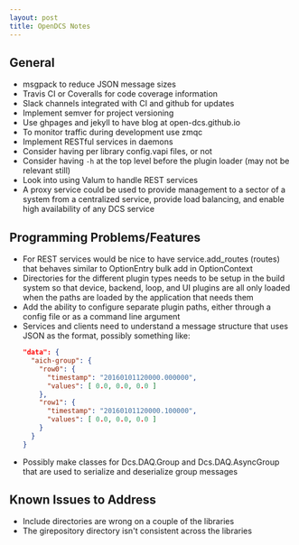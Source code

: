 ```yaml
---
layout: post
title: OpenDCS Notes
---
```


## General

* msgpack to reduce JSON message sizes
* Travis CI or Coveralls for code coverage information
* Slack channels integrated with CI and github for updates
* Implement semver for project versioning
* Use ghpages and jekyll to have blog at open-dcs.github.io<!--break-->
* To monitor traffic during development use zmqc
* Implement RESTful services in daemons
* Consider having per library config.vapi files, or not
* Consider having `-h` at the top level before the plugin loader (may not be
  relevant still)
* Look into using Valum to handle REST services
* A proxy service could be used to provide management to a sector of a system
  from a centralized service, provide load balancing, and enable high
  availability of any DCS service

## Programming Problems/Features

* For REST services would be nice to have service.add\_routes (routes) that
  behaves similar to OptionEntry bulk add in OptionContext
* Directories for the different plugin types needs to be setup in the build
  system so that device, backend, loop, and UI plugins are all only loaded when
  the paths are loaded by the application that needs them
* Add the ability to configure separate plugin paths, either through a config
  file or as a command line argument
* Services and clients need to understand a message structure that uses JSON as
  the format, possibly something like:
  ```json
  "data": {
    "aich-group": {
      "row0": {
        "timestamp": "20160101120000.000000",
        "values": [ 0.0, 0.0, 0.0 ]
      },
      "row1": {
        "timestamp": "20160101120000.100000",
        "values": [ 0.0, 0.0, 0.0 ]
      }
    }
  }
  ```
* Possibly make classes for Dcs.DAQ.Group and Dcs.DAQ.AsyncGroup that are used
  to serialize and deserialize group messages

## Known Issues to Address

* Include directories are wrong on a couple of the libraries
* The girepository directory isn't consistent across the libraries

<!--
vim: ft=liquid
-->
